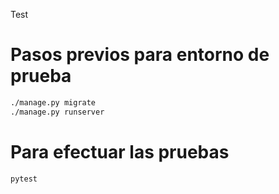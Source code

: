 Test

# Pasos previos para entorno de prueba
```sh
./manage.py migrate
./manage.py runserver
```

# Para efectuar las pruebas
```sh
pytest
```